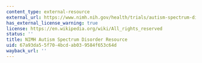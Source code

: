 ```yaml
---
content_type: external-resource
external_url: https://www.nimh.nih.gov/health/trials/autism-spectrum-disorders-asd.shtml
has_external_license_warning: true
license: https://en.wikipedia.org/wiki/All_rights_reserved
status: ''
title: NIMH Autism Spectrum Disorder Resource
uid: 67a93da5-5f70-4bcd-ab03-9584f653c64d
wayback_url: ''
---
```

